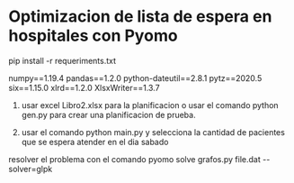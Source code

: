 # Optimizacion de lista de espera en hospitales con Pyomo

pip install -r requeriments.txt

numpy==1.19.4
pandas==1.2.0
python-dateutil==2.8.1
pytz==2020.5
six==1.15.0
xlrd==1.2.0
XlsxWriter==1.3.7


1. usar excel Libro2.xlsx para la planificacion o usar el comando
python gen.py
para crear una planificacion de prueba.

2.  usar el comando
python main.py
y selecciona la cantidad de pacientes que se espera atender en el dia sabado

resolver el problema con el comando
pyomo solve grafos.py file.dat --solver=glpk
